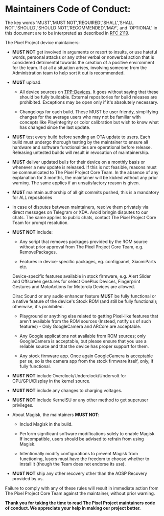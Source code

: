 # Maintainers Code of Conduct: 

The key words 'MUST','MUST NOT','REQUIRED','SHALL','SHALL NOT','SHOULD','SHOULD NOT','RECOMMENDED','MAY', and 'OPTIONAL' in this document are to be interpreted as described in [RFC 2119](datatracker.ietf.org/doc/html/rfc2119).

The Pixel Project device maintainers:

- **MUST NOT** get involved in arguments or resort to insults, or use hateful words, personal attacks or any other verbal or nonverbal action that is considered detrimental towards the creation of a positive environment for the team. If at all a situation arises, involving someone from the Administration team to help sort it out is recommended.

- **MUST** upload: 
     
     - All device sources on [TPP-Devices](https://github.com/TPP-Devices). It goes without saying that these should be fully buildable. External repositories for build releases are prohibited. Exceptions may be open only if it's absolutely necessary.

     - Changelogs for each build. These MUST be user friendy, simplifying changes for the average users who may not be familiar with concepts like PlayIntegrity or color calibration but wish to know what has changed since the last update.
    
- **MUST** test every build before sending an OTA update to users. Each build must undergo thorough testing by the maintainer to ensure all hardware and software functionalities are operational before release. Releasing untested builds will result in revocation of maintainership.

- **MUST** deliver updated buils for their device on a monthly basis or whenever a new update is released. If this is not feasible, reasons must be communicated to The Pixel Project Core Team. In the absence of any explanation for 3 months, the maintainer will be kicked without any prior warning. The same applies if an unsatisfactory reason is given.

- **MUST** maintain authorship of all git commits pushed, this is a mandatory for ALL repositories

- In case of disputes between maintainers, resolve them privately via direct messages on Telegram or XDA. Avoid bringin disputes to our chats. The same applies to public chats, contact The Pixel Project Core Team for prompt resolution.

- **MUST NOT** include: 
     
     - Any script that removes packages provided by the ROM source without prior approval from The Pixel Project Core Team, e.g. RemovePackages.

     - Features in device-specific packages, eg. configpanel, XiaomiParts etc.

     Device-specific features available in stock firmware, e.g. Alert Slider and Offscreen gestures for select OnePlus Devices,
     Fingerprint Gestures and MotoActions for Motorola Devices are allowed.

     Dirac Sound or any audio enhancer feature **MUST** be fully functional or a native feature of the device's Stock ROM (and still be fully functional); otherwise, it's prohibited.

     - Playground or anything else related to getting Pixel-like features that aren't available from the ROM sources (Instead, notify us of such features) - Only GoogleCamera and ARCore are acceptable.

     - Any Google applications not available from ROM sources; only GoogleCamera is acceptable, but please ensure that you use a reliable source and that the device has proper support for them.

     - Any stock firmware app. Once again GoogleCamera is acceptable per se, so is the camera app from the stock firmware itself, only, if fully functional.


- **MUST NOT** include Overclock/Underclock/Undervolt for CPU/GPU/Display in the kernel source.

- **MUST NOT** include any changes to charging voltages.

- **MUST NOT** include KernelSU or any other method to get superuser privileges.

- About Magisk, the maintainers **MUST NOT**:
     
     - Includ Magisk in the build.
      
     - Perform significant software modifications solely to enable Magisk. If incompatible, users should be advised to refrain from using Magisk.
      
     - Intentionally modify configurations to prevent Magisk from functioning, lusers must have the freedom to choose whether to install it (though the Team does not endorse its use).

- **MUST NOT**  ship any other recovery other than the AOSP Recovery provided by us.

Failure to comply with any of these rules will result in immediate action from The Pixel Project Core Team against the maintainer, without prior warning.

**Thank you for taking the time to read The Pixel Project maintainers code of conduct. We appreciate your help in making our project better.**

